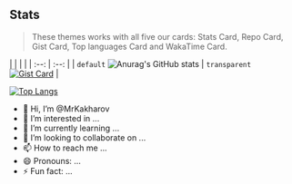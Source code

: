 ## Stats

> These themes works with all five our cards: Stats Card, Repo Card, Gist Card, Top languages Card and WakaTime Card.

| | | |
| :--: | :--: |
| `default` ![Anurag's GitHub stats](https://github-readme-stats.vercel.app/api?username=MrKakharov&theme=transparent) | `transparent` [![Gist Card](https://github-readme-stats.vercel.app/api/gist?id=5ab8e848a567c52776b9e5130d8cdb4d)](https://gist.github.com/MrKakharov/5ab8e848a567c52776b9e5130d8cdb4d) |



[![Top Langs](https://github-readme-stats.vercel.app/api/top-langs/?username=MrKakharov)](https://github.com/anuraghazra/github-readme-stats)

- 👋 Hi, I’m @MrKakharov
- 👀 I’m interested in ...
- 🌱 I’m currently learning ...
- 💞️ I’m looking to collaborate on ...
- 📫 How to reach me ...
- 😄 Pronouns: ...
- ⚡ Fun fact: ...

<!---
MrKakharov/MrKakharov is a ✨ special ✨ repository because its `README.md` (this file) appears on your GitHub profile.
You can click the Preview link to take a look at your changes.
--->
